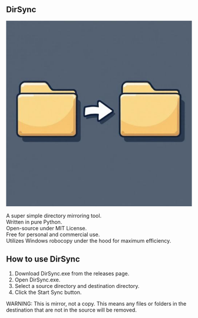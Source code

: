 ## DirSync  
![DirSync](DirSync_Small.jpg)  
  
A super simple directory mirroring tool.  
Written in pure Python.  
Open-source under MIT License.  
Free for personal and commercial use.  
Utilizes Windows robocopy under the hood for maximum efficiency.
  
## How to use DirSync  
1. Download DirSync.exe from the releases page.  
2. Open DirSync.exe.  
3. Select a source directory and destination directory.  
4. Click the Start Sync button.  
  
WARNING: This is mirror, not a copy. This means any files or folders in the destination that are not in the source will be removed.
